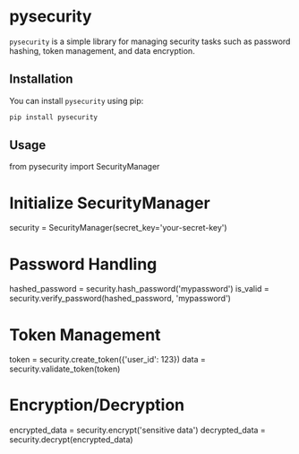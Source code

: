 # pysecurity

`pysecurity` is a simple library for managing security tasks such as password hashing, token management, and data encryption.

## Installation

You can install `pysecurity` using pip:

```bash
pip install pysecurity
```

## Usage

from pysecurity import SecurityManager

# Initialize SecurityManager
security = SecurityManager(secret_key='your-secret-key')

# Password Handling
hashed_password = security.hash_password('mypassword')
is_valid = security.verify_password(hashed_password, 'mypassword')

# Token Management
token = security.create_token({'user_id': 123})
data = security.validate_token(token)

# Encryption/Decryption
encrypted_data = security.encrypt('sensitive data')
decrypted_data = security.decrypt(encrypted_data)
